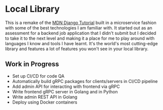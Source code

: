 # Local Library
This is a remake of the [MDN Django Tutorial](https://developer.mozilla.org/en-US/docs/Learn/Server-side/Django/Tutorial_local_library_website) built in a microservice fashion with some of the best technologies I am familiar with. It started out as an assessment for a backend job application that I didn't submit but I decided to take it to the next level and making it a place for me to play around with languages I know and tools I have learnt. It's the world's most cutting-edge library and features a lot of features you won't see in your local library.
## Work in Progress
- Set up CI/CD for code QA
- Automatically build gRPC packages for clients/servers in CI/CD pipeline
- Add admin API for interacting with frontend via gRPC
- Write frontend gRPC server in Golang and in Python
- Write admin REST API in Golang
- Deploy using Docker containers
